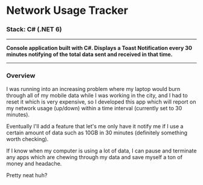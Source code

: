 # Network Usage Tracker

### Stack: C# (.NET 6)
---------------------------

**Console application built with C#. Displays a Toast Notification every 30 minutes notifying of the total data sent and received in that time.**

-----------------
### Overview
I was running into an increasing problem where my laptop would burn through all of my mobile data while I was working in the city, and I had to reset it which is very expensive, so I developed this app which will report on my network usage (up/down) within a time interval (currently set to 30 minutes).

Eventually I'll add a feature that let's me only have it notify me if I use a certain amount
of data such as 10GB in 30 minutes (definitely something worth checking).

If I know when my computer is using a lot of data, I can pause and terminate any apps which are chewing through my data and save myself a ton of money and headache.

Pretty neat huh?
